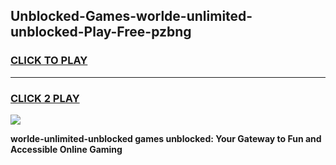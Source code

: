 
## Unblocked-Games-worlde-unlimited-unblocked-Play-Free-pzbng
<h3>
<a href="https://premium76.site?title=worlde-unlimited-unblocked&ref=21A">CLICK TO PLAY</a></h3>
<hr>

<h3>
<a href="https://premium76.site?title=worlde-unlimited-unblocked&ref=21A">CLICK 2 PLAY</a>
  
</h3>

<a href="https://premium76.site?title=worlde-unlimited-unblocked&ref=21A"><img src="https://clearcache.store/games.png"></a>


**worlde-unlimited-unblocked games unblocked: Your Gateway to Fun and Accessible Online Gaming**
